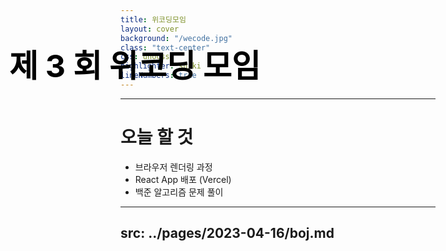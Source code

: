 ```yaml
---
title: 위코딩모임
layout: cover
background: "/wecode.jpg"
class: "text-center"
css: unocss
highlighter: shiki
lineNumbers: true
---
```


<h2 class="top-left">제 3 회 위코딩 모임</h2>

<style>
.top-left {
  position: absolute;
  top: 50px;
  left: 50px;
  font-size: 50px;
  color: black;
}
</style>

---

# 오늘 할 것

* 브라우저 렌더링 과정
* React App 배포 (Vercel)
* 백준 알고리즘 문제 풀이

---
src: ../pages/2023-04-16/boj.md
---

